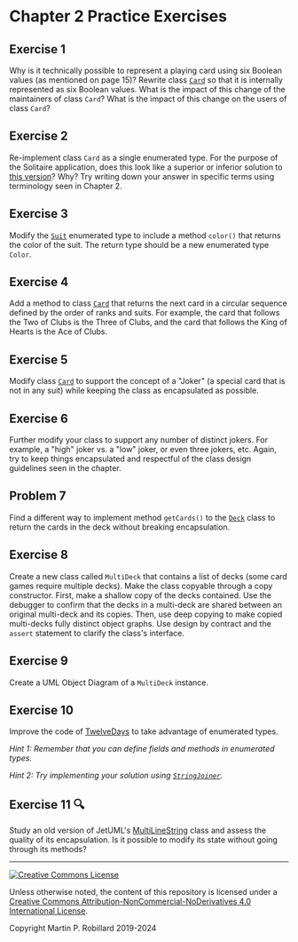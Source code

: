 # Chapter 2 Practice Exercises

## Exercise 1

Why is it technically possible to represent a playing card using six Boolean values (as mentioned on page 15)? Rewrite class [`Card`](../chapter-code-2ndEdition/e2/chapter2/Card.java) so that it is internally represented as six Boolean values. What is the impact of this change of the maintainers of class `Card`? What is the impact of this change on the users of class `Card`?

## Exercise 2

Re-implement class `Card` as a single enumerated type. For the purpose of the Solitaire application, does this look like a superior or inferior solution to [this version](../chapter-code-2ndEdition/e2/chapter2/Card.java)? Why? Try writing down your answer in specific terms using terminology seen in Chapter 2.

## Exercise 3

Modify the [`Suit`](../chapter-code-2ndEdition/e2/chapter2/Suit.java) enumerated type to include a method `color()` that returns the color of the suit. The return type should be a new enumerated type `Color`.

## Exercise 4

Add a method to class [`Card`](../chapter-code-2ndEdition/e2/chapter2/Card.java) that returns the next card in a circular sequence defined by the order of ranks and suits. For example, the card that follows the Two of Clubs is the Three of Clubs, and the card that follows the King of Hearts is the Ace of Clubs.

## Exercise 5

Modify class [`Card`](../chapter-code-2ndEdition/e2/chapter2/Card.java) to support the concept of a "Joker" (a special card that is not in any suit) while keeping the class as encapsulated as possible.

## Exercise 6 

Further modify your class to support any number of distinct jokers. For example, a "high" joker vs. a "low" joker, or even three jokers, etc. Again, try to keep things encapsulated and respectful of the class design guidelines seen in the chapter.

## Problem 7

Find a different way to implement method `getCards()` to the [`Deck`](../chapter-code-2ndEdition/e2/chapter2/Deck.java) class to return the cards in the deck without breaking encapsulation.

## Exercise 8

Create a new class called `MultiDeck` that contains a list of decks (some card games require multiple decks). Make the class copyable through a copy constructor. First, make a shallow copy of the decks contained. Use the debugger to confirm that the decks in a multi-deck are shared between an original multi-deck and its copies. Then, use deep copying to make copied multi-decks fully distinct object graphs. Use design by contract and the `assert` statement to clarify the class's interface.

## Exercise 9

Create a UML Object Diagram of a `MultiDeck` instance.

## Exercise 10

Improve the code of [TwelveDays](../chapter-code/chapter1/TwelveDays.java) to take advantage of enumerated types. 

_Hint 1: Remember that you can define fields and methods in enumerated types._

_Hint 2: Try implementing your solution using [`StringJoiner`](https://docs.oracle.com/en/java/javase/21/docs//api/java.base/java/util/StringJoiner.html)._ 

## Exercise 11 :mag:

Study an old version of JetUML's [MultiLineString](https://github.com/prmr/JetUML/blob/v1.0/src/ca/mcgill/cs/stg/jetuml/framework/MultiLineString.java) class and assess the quality of its encapsulation. Is it possible to modify its state without going through its methods?

---
<a rel="license" href="http://creativecommons.org/licenses/by-nc-nd/4.0/"><img alt="Creative Commons License" style="border-width:0" src="https://i.creativecommons.org/l/by-nc-nd/4.0/88x31.png" /></a>

Unless otherwise noted, the content of this repository is licensed under a <a rel="license" href="http://creativecommons.org/licenses/by-nc-nd/4.0/">Creative Commons Attribution-NonCommercial-NoDerivatives 4.0 International License</a>. 

Copyright Martin P. Robillard 2019-2024
